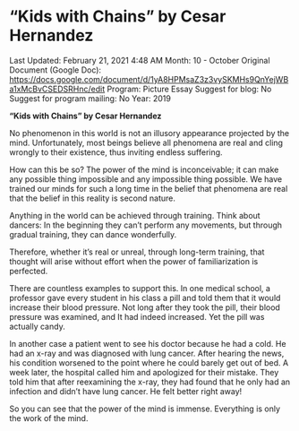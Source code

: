 # “Kids with Chains” by Cesar Hernandez

Last Updated: February 21, 2021 4:48 AM
Month: 10 - October
Original Document (Google Doc): https://docs.google.com/document/d/1yA8HPMsaZ3z3vySKMHs9QnYejWBa1xMcBvCSEDSRHnc/edit
Program: Picture Essay
Suggest for blog: No
Suggest for program mailing: No
Year: 2019

**“Kids with Chains” by Cesar Hernandez**

No phenomenon in this world is not an illusory appearance projected by the mind. Unfortunately, most beings believe all phenomena are real and cling wrongly to their existence, thus inviting endless suffering.

How can this be so? The power of the mind is inconceivable; it can make any possible thing impossible and any impossible thing possible. We have trained our minds for such a long time in the belief that phenomena are real that the belief in this reality is second nature.

Anything in the world can be achieved through training. Think about dancers: In the beginning they can’t perform any movements, but through gradual training, they can dance wonderfully.

Therefore, whether it’s real or unreal, through long-term training, that thought will arise without effort when the power of familiarization is perfected.

There are countless examples to support this. In one medical school, a professor gave every student in his class a pill and told them that it would increase their blood pressure. Not long after they took the pill, their blood pressure was examined, and It had indeed increased. Yet the pill was actually candy.

In another case a patient went to see his doctor because he had a cold. He had an x-ray and was diagnosed with lung cancer. After hearing the news, his condition worsened to the point where he could barely get out of bed. A week later, the hospital called him and apologized for their mistake. They told him that after reexamining the x-ray, they had found that he only had an infection and didn’t have lung cancer. He felt better right away!

So you can see that the power of the mind is immense. Everything is only the work of the mind.